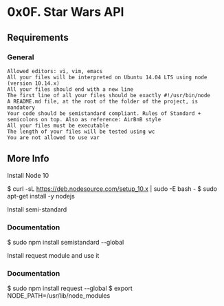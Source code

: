 # 0x0F. Star Wars API

## Requirements

### General

    Allowed editors: vi, vim, emacs
    All your files will be interpreted on Ubuntu 14.04 LTS using node (version 10.14.x)
    All your files should end with a new line
    The first line of all your files should be exactly #!/usr/bin/node
    A README.md file, at the root of the folder of the project, is mandatory
    Your code should be semistandard compliant. Rules of Standard + semicolons on top. Also as reference: AirBnB style
    All your files must be executable
    The length of your files will be tested using wc
    You are not allowed to use var

## More Info

Install Node 10

$ curl -sL https://deb.nodesource.com/setup_10.x | sudo -E bash -
$ sudo apt-get install -y nodejs

Install semi-standard

### Documentation

$ sudo npm install semistandard --global

Install request module and use it

### Documentation

$ sudo npm install request --global
$ export NODE_PATH=/usr/lib/node_modules
